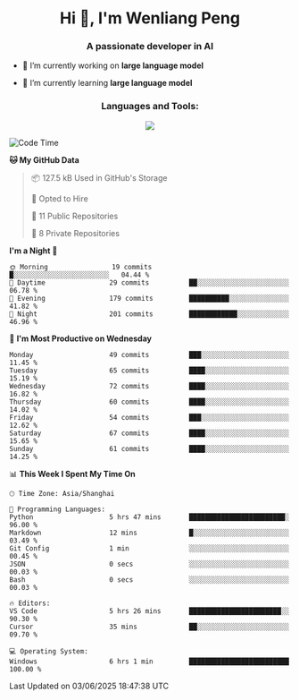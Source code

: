 <h1 align="center">Hi 👋, I'm Wenliang Peng</h1>
<h3 align="center">A passionate developer in AI</h3>

- 🔭 I’m currently working on **large language model**

- 🌱 I’m currently learning **large language model**

<!-- <h3 align="left">Connect with me:</h3> -->
<!-- <p align="left">
</p> -->

<h3 align="center">Languages and Tools:</h3>
<p align="center">
  <a href="https://skillicons.dev">
    <img src="https://skillicons.dev/icons?i=cpp,ros,docker,azure,git,linux,py,pytorch,cmake,githubactions,powershell,md&perline=6" />
  </a>
</p>


<!-- <p><img align="center" src="https://github-readme-stats.vercel.app/api/top-langs?username=bpwl0121&show_icons=true&locale=en&layout=compact" alt="bpwl0121" /></p> -->

<!-- <p><img align="center" src="https://github-readme-streak-stats.herokuapp.com/?user=bpwl0121&" alt="bpwl0121" /></p> -->

<!--START_SECTION:waka-->
![Code Time](http://img.shields.io/badge/Code%20Time-262%20hrs%2051%20mins-blue)

**🐱 My GitHub Data** 

> 📦 127.5 kB Used in GitHub's Storage 
 > 
> 💼 Opted to Hire
 > 
> 📜 11 Public Repositories 
 > 
> 🔑 8 Private Repositories 
 > 
**I'm a Night 🦉** 

```text
🌞 Morning                19 commits          █░░░░░░░░░░░░░░░░░░░░░░░░   04.44 % 
🌆 Daytime                29 commits          ██░░░░░░░░░░░░░░░░░░░░░░░   06.78 % 
🌃 Evening                179 commits         ██████████░░░░░░░░░░░░░░░   41.82 % 
🌙 Night                  201 commits         ████████████░░░░░░░░░░░░░   46.96 % 
```
📅 **I'm Most Productive on Wednesday** 

```text
Monday                   49 commits          ███░░░░░░░░░░░░░░░░░░░░░░   11.45 % 
Tuesday                  65 commits          ████░░░░░░░░░░░░░░░░░░░░░   15.19 % 
Wednesday                72 commits          ████░░░░░░░░░░░░░░░░░░░░░   16.82 % 
Thursday                 60 commits          ████░░░░░░░░░░░░░░░░░░░░░   14.02 % 
Friday                   54 commits          ███░░░░░░░░░░░░░░░░░░░░░░   12.62 % 
Saturday                 67 commits          ████░░░░░░░░░░░░░░░░░░░░░   15.65 % 
Sunday                   61 commits          ████░░░░░░░░░░░░░░░░░░░░░   14.25 % 
```


📊 **This Week I Spent My Time On** 

```text
🕑︎ Time Zone: Asia/Shanghai

💬 Programming Languages: 
Python                   5 hrs 47 mins       ████████████████████████░   96.00 % 
Markdown                 12 mins             █░░░░░░░░░░░░░░░░░░░░░░░░   03.49 % 
Git Config               1 min               ░░░░░░░░░░░░░░░░░░░░░░░░░   00.45 % 
JSON                     0 secs              ░░░░░░░░░░░░░░░░░░░░░░░░░   00.03 % 
Bash                     0 secs              ░░░░░░░░░░░░░░░░░░░░░░░░░   00.03 % 

🔥 Editors: 
VS Code                  5 hrs 26 mins       ███████████████████████░░   90.30 % 
Cursor                   35 mins             ██░░░░░░░░░░░░░░░░░░░░░░░   09.70 % 

💻 Operating System: 
Windows                  6 hrs 1 min         █████████████████████████   100.00 % 
```


 Last Updated on 03/06/2025 18:47:38 UTC
<!--END_SECTION:waka-->
